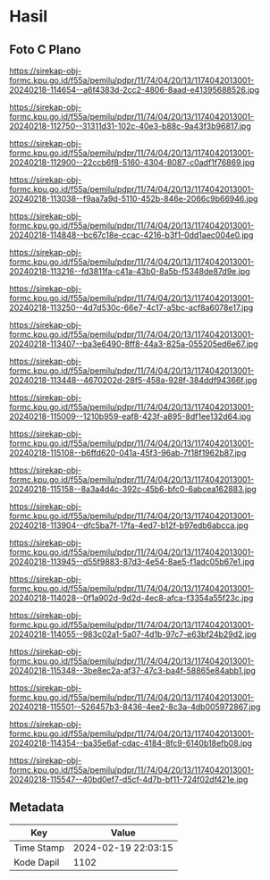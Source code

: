 # Hasil

## Foto C Plano

https://sirekap-obj-formc.kpu.go.id/f55a/pemilu/pdpr/11/74/04/20/13/1174042013001-20240218-114654--a6f4383d-2cc2-4806-8aad-e41395688526.jpg

https://sirekap-obj-formc.kpu.go.id/f55a/pemilu/pdpr/11/74/04/20/13/1174042013001-20240218-112750--31311d31-102c-40e3-b88c-9a43f3b96817.jpg

https://sirekap-obj-formc.kpu.go.id/f55a/pemilu/pdpr/11/74/04/20/13/1174042013001-20240218-112900--22ccb6f8-5160-4304-8087-c0adf1f76869.jpg

https://sirekap-obj-formc.kpu.go.id/f55a/pemilu/pdpr/11/74/04/20/13/1174042013001-20240218-113038--f9aa7a9d-5110-452b-846e-2066c9b66946.jpg

https://sirekap-obj-formc.kpu.go.id/f55a/pemilu/pdpr/11/74/04/20/13/1174042013001-20240218-114848--bc67c18e-ccac-4216-b3f1-0dd1aec004e0.jpg

https://sirekap-obj-formc.kpu.go.id/f55a/pemilu/pdpr/11/74/04/20/13/1174042013001-20240218-113216--fd3811fa-c41a-43b0-8a5b-f5348de87d9e.jpg

https://sirekap-obj-formc.kpu.go.id/f55a/pemilu/pdpr/11/74/04/20/13/1174042013001-20240218-113250--4d7d530c-66e7-4c17-a5bc-acf8a6078e17.jpg

https://sirekap-obj-formc.kpu.go.id/f55a/pemilu/pdpr/11/74/04/20/13/1174042013001-20240218-113407--ba3e6490-8ff8-44a3-825a-055205ed6e67.jpg

https://sirekap-obj-formc.kpu.go.id/f55a/pemilu/pdpr/11/74/04/20/13/1174042013001-20240218-113448--4670202d-28f5-458a-928f-384ddf94366f.jpg

https://sirekap-obj-formc.kpu.go.id/f55a/pemilu/pdpr/11/74/04/20/13/1174042013001-20240218-115009--1210b959-eaf8-423f-a895-8df1ee132d64.jpg

https://sirekap-obj-formc.kpu.go.id/f55a/pemilu/pdpr/11/74/04/20/13/1174042013001-20240218-115108--b6ffd620-041a-45f3-96ab-7f18f1962b87.jpg

https://sirekap-obj-formc.kpu.go.id/f55a/pemilu/pdpr/11/74/04/20/13/1174042013001-20240218-115158--8a3a4d4c-392c-45b6-bfc0-6abcea162883.jpg

https://sirekap-obj-formc.kpu.go.id/f55a/pemilu/pdpr/11/74/04/20/13/1174042013001-20240218-113904--dfc5ba7f-17fa-4ed7-b12f-b97edb6abcca.jpg

https://sirekap-obj-formc.kpu.go.id/f55a/pemilu/pdpr/11/74/04/20/13/1174042013001-20240218-113945--d55f9883-87d3-4e54-8ae5-f1adc05b67e1.jpg

https://sirekap-obj-formc.kpu.go.id/f55a/pemilu/pdpr/11/74/04/20/13/1174042013001-20240218-114028--0f1a902d-9d2d-4ec8-afca-f3354a55f23c.jpg

https://sirekap-obj-formc.kpu.go.id/f55a/pemilu/pdpr/11/74/04/20/13/1174042013001-20240218-114055--983c02a1-5a07-4d1b-97c7-e63bf24b29d2.jpg

https://sirekap-obj-formc.kpu.go.id/f55a/pemilu/pdpr/11/74/04/20/13/1174042013001-20240218-115348--3be8ec2a-af37-47c3-ba4f-58865e84abb1.jpg

https://sirekap-obj-formc.kpu.go.id/f55a/pemilu/pdpr/11/74/04/20/13/1174042013001-20240218-115501--526457b3-8436-4ee2-8c3a-4db005972867.jpg

https://sirekap-obj-formc.kpu.go.id/f55a/pemilu/pdpr/11/74/04/20/13/1174042013001-20240218-114354--ba35e6af-cdac-4184-8fc9-6140b18efb08.jpg

https://sirekap-obj-formc.kpu.go.id/f55a/pemilu/pdpr/11/74/04/20/13/1174042013001-20240218-115547--40bd0ef7-d5cf-4d7b-bf11-724f02df421e.jpg


## Metadata

| Key        | Value               |
| ---------- | ------------------- |
| Time Stamp | 2024-02-19 22:03:15 |
| Kode Dapil | 1102                |




